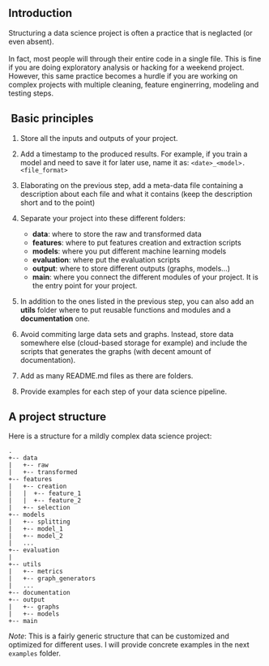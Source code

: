 Introduction
------------

Structuring a data science project is often a practice that is neglacted
(or even absent). <br><br>In fact, most people will through their entire
code in a single file. This is fine if you are doing exploratory
analysis or hacking for a weekend project. However, this same practice
becomes a hurdle if you are working on complex projects with multiple
cleaning, feature enginerring, modeling and testing steps.

 Basic principles
-----------------

1.  Store all the inputs and outputs of your project.
2.  Add a timestamp to the produced results. For example, if you train a
    model and need to save it for later use, name it as:
    `<date>_<model>.<file_format>`
3.  Elaborating on the previous step, add a meta-data file containing a
    description about each file and what it contains (keep the
    description short and to the point)
4.  Separate your project into these different folders:
    -   **data**: where to store the raw and transformed data
    -   **features**: where to put features creation and extraction
        scripts
    -   **models**: where you put different machine learning models
    -   **evaluation**: where put the evaluation scripts
    -   **output**: where to store different outputs (graphs, models...)
    -   **main**: where you connect the different modules of your
        project. It is the entry point for your project.

5.  In addition to the ones listed in the previous step, you can also
    add an **utils** folder where to put reusable functions and modules
    and a **documentation** one.

6.  Avoid commiting large data sets and graphs. Instead, store data
    somewhere else (cloud-based storage for example) and include the
    scripts that generates the graphs (with decent amount of
    documentation).

7.  Add as many README.md files as there are folders.

8.  Provide examples for each step of your data science pipeline.

A project structure
-------------------

Here is a structure for a mildly complex data science project:

    .
    +-- data
    |   +-- raw
    |   +-- transformed
    +-- features
    |   +-- creation
    |   |  +-- feature_1
    |   |  +-- feature_2
    |   +-- selection
    +-- models
    |   +-- splitting
    |   +-- model_1
    |   +-- model_2
    |   ...
    +-- evaluation
    |
    +-- utils
    |   +-- metrics
    |   +-- graph_generators
    |   ...
    +-- documentation
    +-- output
    |   +-- graphs
    |   +-- models
    +-- main

*Note*: This is a fairly generic structure that can be customized and
optimized for different uses. I will provide concrete examples in the
next `examples` folder.
